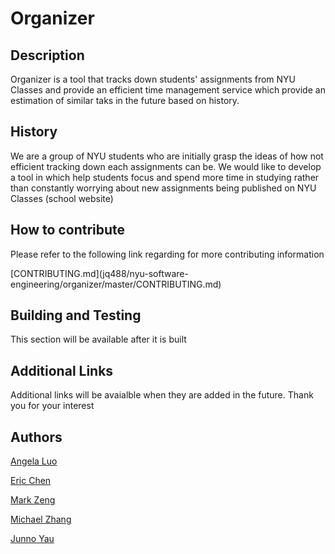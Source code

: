<h1>Organizer</h1>


<h2>Description</h2>
  <p>Organizer is a tool that tracks down students' assignments from NYU Classes and provide an efficient time management service which provide an estimation of similar taks in the future based on history.</p>
  
  
 <h2>History</h2>
 <p>We are a group of NYU students who are initially grasp the ideas of how not efficient tracking down each assignments 
can be. We would like to develop a tool in which help students focus and spend more time in studying rather than constantly worrying about new assignments being published on NYU Classes (school website)</p> 
 
 
  <h2>How to contribute</h2>
  <p>Please refer to the following link regarding for more contributing information </p> 
[CONTRIBUTING.md](jq488/nyu-software-engineering/organizer/master/CONTRIBUTING.md)
  
  
  <h2>Building and Testing</h2>
   <p>This section will be available after it is built </p> 
   
   
  <h2>Additional Links</h2>
  <p>Additional links will be avaialble when they are added in the future. Thank you for your interest </p> 
  
  <h2>Authors</h2>

[Angela Luo](https://github.com/aqlangela)

[Eric Chen](https://github.com/Zerichen)

[Mark Zeng](https://github.com/Mark-Zeng)

[Michael Zhang](https://github.com/MichaelZhangty)

[Junno Yau](https://github.com/jq488)

